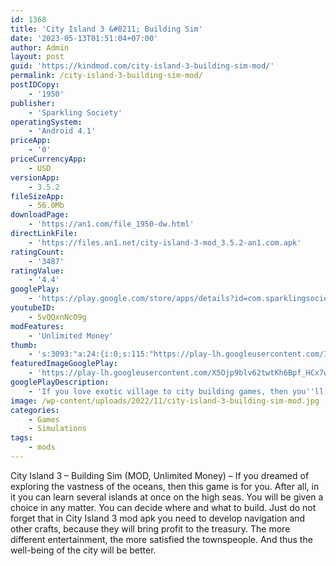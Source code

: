```yaml
---
id: 1368
title: 'City Island 3 &#8211; Building Sim'
date: '2023-05-13T01:51:04+07:00'
author: Admin
layout: post
guid: 'https://kindmod.com/city-island-3-building-sim-mod/'
permalink: /city-island-3-building-sim-mod/
postIDCopy:
    - '1950'
publisher:
    - 'Sparkling Society'
operatingSystem:
    - 'Android 4.1'
priceApp:
    - '0'
priceCurrencyApp:
    - USD
versionApp:
    - 3.5.2
fileSizeApp:
    - 56.0Mb
downloadPage:
    - 'https://an1.com/file_1950-dw.html'
directLinkFile:
    - 'https://files.an1.net/city-island-3-mod_3.5.2-an1.com.apk'
ratingCount:
    - '3487'
ratingValue:
    - '4.4'
googlePlay:
    - 'https://play.google.com/store/apps/details?id=com.sparklingsociety.cityisland3'
youtubeID:
    - 5vQQxnNcO9g
modFeatures:
    - 'Unlimited Money'
thumb:
    - 's:3093:"a:24:{i:0;s:115:"https://play-lh.googleusercontent.com/I9stVJg7ePSjcgHpfYuY4WakDY9KCdfglccAMVoYcV5jamEkPPiZrY2hy22M2BbQ_yg=w526-h296";i:1;s:115:"https://play-lh.googleusercontent.com/yWXF8Oups1YH8lflBRnG1arT82J0Zs2qL5Iub9x4khpT9aPdyz4VSBf0m7lRmaSP28I=w526-h296";i:2;s:114:"https://play-lh.googleusercontent.com/HihHkpiRqI7iwUQSaYGy1YXwJ7POCPx41tZkKLYDTWXqR0XCN9qBEu621CnwL2hwRA=w526-h296";i:3;s:115:"https://play-lh.googleusercontent.com/5nVrIelsdCzmfoMLa-8yIMg4zMgJyy3ICBnTy_ie1DnhHNs1xSnv3IbyXfBiUIqm9uY=w526-h296";i:4;s:116:"https://play-lh.googleusercontent.com/V0wAthwtXDYWYhUh6TTF4ITt8yI-4JWhmgrFxIYmjwgDlckSkeLplPWBJUVhQhRlYZv2=w526-h296";i:5;s:116:"https://play-lh.googleusercontent.com/JjsXbRbMrKo7497TyrzkfEYZMu8OHehSrZMmCFEww26NxrxI7jh_eB_zBgH2hHnCFNPn=w526-h296";i:6;s:115:"https://play-lh.googleusercontent.com/4g0R1Q-gsAQHqgANtRLi-RoyPWACacZWRnfYEZCSqLLVbolWvv8AgA5jnewmakQ5BxU=w526-h296";i:7;s:115:"https://play-lh.googleusercontent.com/tj0EhEtpQzZr2pY2KYddDEHsFVFN4th4MESFh_UkpHUrEFwEP9ASyQqPzdwHfovagQU=w526-h296";i:8;s:116:"https://play-lh.googleusercontent.com/3k4i0roKeBce5dp-WvocbScVp4pvv_1nvPMTpvb4_Lk_DPmEfHwYkgLN051K2cYMKL17=w526-h296";i:9;s:116:"https://play-lh.googleusercontent.com/7e4PQVNMCG_0eJLWnAS3C0AjscLFC2uevpjlAQCaN7QedxDNXSUUjiwpH1p5BCYNmBIp=w526-h296";i:10;s:115:"https://play-lh.googleusercontent.com/DRDsP9SwiF78ajMIpVVx2SacRlL5GPL0whpEyiIOae2l9LugMK_wX40zyoWWD00k7OU=w526-h296";i:11;s:115:"https://play-lh.googleusercontent.com/IwVu5xQ1CbLr9YVZjIA7G31kXPwdhUHHRBM2HKSvx_36l5ESqdxthpwsfHrIh8QnJBQ=w526-h296";i:12;s:115:"https://play-lh.googleusercontent.com/K7Y0cZ2Bdl3yUe2KsTUdZJAJIMhAoHgGgfiiT2u7asGf8wnpgUw8pA05LM9P0ekeWmA=w526-h296";i:13;s:116:"https://play-lh.googleusercontent.com/apyKRh-8u69CzbDSHMfZaCsTcFSnjCWM1xFA0-4R_9SRzrMYjIqp9sa0URHGwj8TA6TM=w526-h296";i:14;s:116:"https://play-lh.googleusercontent.com/o7YwA3WBjfzb4QSLM0tloXTU4k0L2ySBPG82-buiBY_giRxwYdiuctmCCqhryFFOiHLJ=w526-h296";i:15;s:114:"https://play-lh.googleusercontent.com/ULnVBdewnuCmkBa9M1VA214-HgYjO_xhWlwGl7b5Id_C9nhbT6trcoyXmWTyIxwy-A=w526-h296";i:16;s:114:"https://play-lh.googleusercontent.com/ImOZbA5nr4e6YMCm98weShpvt2FaQIYITcGkN4DmvJvt2eUshYStEpMQP7Br5iOFdg=w526-h296";i:17;s:114:"https://play-lh.googleusercontent.com/3RvNhuP9XZcsyNwTPm6dpC0ujgERc2A87jNOUyqLryvSPjhe0Z0ieUMuu-joFmAfTA=w526-h296";i:18;s:115:"https://play-lh.googleusercontent.com/fPLRHO_luTHYsTBZJVr_zJBJY3rho03vX7QHi4B_55CPBQeTECzgynI4ZN_C7kHsABI=w526-h296";i:19;s:115:"https://play-lh.googleusercontent.com/Av1IGufYVPs_pQzCLg0aS5-MpeEDxpBWNcoXdkul72elexXt_aBId0UBZRLXy5JPzuM=w526-h296";i:20;s:115:"https://play-lh.googleusercontent.com/YkLbKdpiuerzAweUF549PJeF133ZE-__X3MpQKAcqZ2xS6gKM18To1EUkZYNekMucZk=w526-h296";i:21;s:114:"https://play-lh.googleusercontent.com/57q_Eu_XW37o8Pz6gwGrBV7Qds7KTY3Sj_XdNK_D1ouanH8RC9cVxJrF_w7c-1k4gg=w526-h296";i:22;s:114:"https://play-lh.googleusercontent.com/CBtUGepHzPKSRTmJ49-ejl7k0kcWaLtPKEesek5O9sIlEmgZSWkaDR9aMRs1BCbpEQ=w526-h296";i:23;s:115:"https://play-lh.googleusercontent.com/Rb6N6lczVUJmwlj_FuQLKaIOS7ynhz3uFqXnLNgW7Kbdf7lig20lNnLXSI2LXRo0OPM=w526-h296";}";'
featuredImageGooglePlay:
    - 'https://play-lh.googleusercontent.com/X5Ojp9blv62twtKh6Bpf_HCx7w4X5mTW_lP673RQ1mJX59_A44xn2GFtpYwONIGVhms'
googlePlayDescription:
    - 'If you love exotic village to city building games, then you''ll love the City Island 3 - Building Sim Offline! Join over 25 million players and start playing this popular offline city builder game today! Start on an exotic island with some cash and gold and from there begin building a city. Just start with constructing one house, expand that to a village, then create a city and try to expand it to metropolis.If you liked our previous sim games: City Island 1 & 2, you will definitely love our third citybuilder game! This time you will have your own archipelago to build your cities! No internet connection is required as you can play it offline and online.You can unlock a building and build it on an exotic tourist island paradise, on a vulcano island, a swamp, a desert and more! Really cool city building allows you to construct cities, villages, compounds or a metropolis. Build it as you like, but keep a close eye on balancing the amount of people, jobs, happiness points. Keep your citizens happy with beautiful decorations, earn pirate chests, and create jobs so you can earn money and gold from your happy citizens.'
image: /wp-content/uploads/2022/11/city-island-3-building-sim-mod.jpg
categories:
    - Games
    - Simulations
tags:
    - mods
---
```


City Island 3 – Building Sim (MOD, Unlimited Money) – If you dreamed of exploring the vastness of the oceans, then this game is for you. After all, in it you can learn several islands at once on the high seas. You will be given a choice in any matter. You can decide where and what to build. Just do not forget that in City Island 3 mod apk you need to develop navigation and other crafts, because they will bring profit to the treasury. The more different entertainment, the more satisfied the townspeople. And thus the well-being of the city will be better.